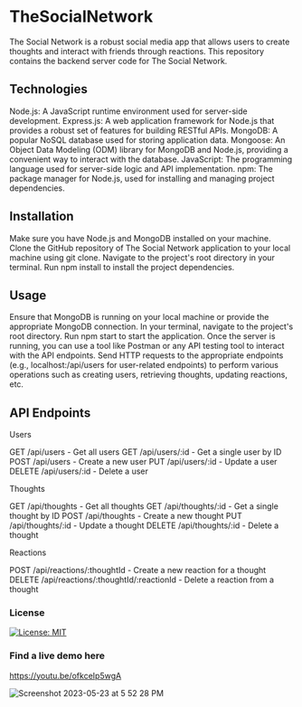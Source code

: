 # TheSocialNetwork

The Social Network is a robust social media app that allows users to create thoughts and interact with friends through reactions. This repository contains the backend server code for The Social Network.

## Technologies

Node.js: A JavaScript runtime environment used for server-side development.
Express.js: A web application framework for Node.js that provides a robust set of features for building RESTful APIs.
MongoDB: A popular NoSQL database used for storing application data.
Mongoose: An Object Data Modeling (ODM) library for MongoDB and Node.js, providing a convenient way to interact with the database.
JavaScript: The programming language used for server-side logic and API implementation.
npm: The package manager for Node.js, used for installing and managing project dependencies.

## Installation

Make sure you have Node.js and MongoDB installed on your machine.
Clone the GitHub repository of The Social Network application to your local machine using git clone.
Navigate to the project's root directory in your terminal.
Run npm install to install the project dependencies.

## Usage

Ensure that MongoDB is running on your local machine or provide the appropriate MongoDB connection.
In your terminal, navigate to the project's root directory.
Run npm start to start the application.
Once the server is running, you can use a tool like Postman or any API testing tool to interact with the API endpoints.
Send HTTP requests to the appropriate endpoints (e.g., localhost:<port>/api/users for user-related endpoints) to perform various operations such as creating users, retrieving thoughts, updating reactions, etc.

## API Endpoints

Users

GET /api/users - Get all users
GET /api/users/:id - Get a single user by ID
POST /api/users - Create a new user
PUT /api/users/:id - Update a user
DELETE /api/users/:id - Delete a user

Thoughts

GET /api/thoughts - Get all thoughts
GET /api/thoughts/:id - Get a single thought by ID
POST /api/thoughts - Create a new thought
PUT /api/thoughts/:id - Update a thought
DELETE /api/thoughts/:id - Delete a thought

Reactions

POST /api/reactions/:thoughtId - Create a new reaction for a thought
DELETE /api/reactions/:thoughtId/:reactionId - Delete a reaction from a thought

### License

[![License: MIT](https://img.shields.io/badge/License-MIT-yellow.svg)](https://opensource.org/licenses/MIT)

### Find a live demo here


https://youtu.be/ofkceIp5wgA

![Screenshot 2023-05-23 at 5 52 28 PM](https://github.com/LydRod206/TheSocialNetwork/assets/119384486/43c51b01-2a03-41ab-9b1d-e69da4092451)
